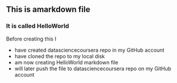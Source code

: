 ## This is amarkdown file 
### It is called HelloWorld

Before creating this I  

* have created datasciencecoursera repo in my GitHub account
* have cloned the repo to my local disk
* am now creating HelloWorld markdown file
* will later push the file to datasciencecoursera repo on my GitHub account 
